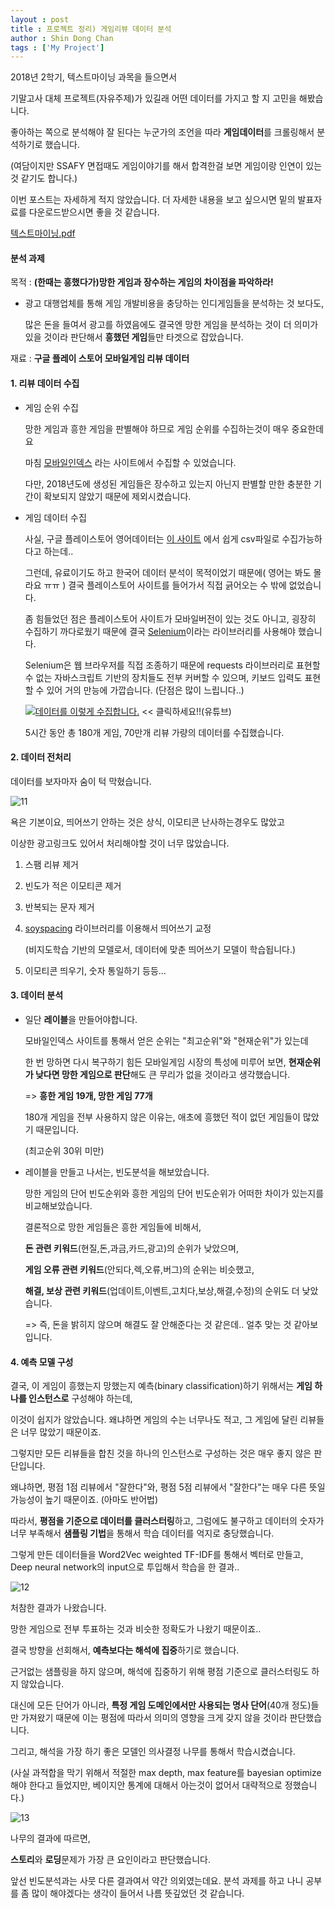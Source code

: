```yaml
---
layout : post
title : 프로젝트 정리) 게임리뷰 데이터 분석
author : Shin Dong Chan
tags : ['My Project']
---
```


2018년 2학기, 텍스트마이닝 과목을 들으면서

기말고사 대체 프로젝트(자유주제)가 있길래 어떤 데이터를 가지고 할 지 고민을 해봤습니다.

좋아하는 쪽으로 분석해야 잘 된다는 누군가의 조언을 따라 **게임데이터**를 크롤링해서 분석하기로 했습니다.

(여담이지만 SSAFY 면접때도 게임이야기를 해서 합격한걸 보면 게임이랑 인연이 있는 것 같기도 합니다.)

이번 포스트는 자세하게 적지 않았습니다. 더 자세한 내용을 보고 싶으시면 밑의 발표자료를 다운로드받으시면 좋을 것 같습니다.

[텍스트마이닝.pdf](https://github.com/start6666/start6666.github.io/files/2717109/default.pdf)



#### 분석 과제

목적 : **(한때는 흥했다가)망한 게임과 장수하는 게임의 차이점을 파악하라!**

- 광고 대행업체를 통해 게임 개발비용을 충당하는 인디게임들을 분석하는 것 보다도,

  많은 돈을 들여서 광고를 하였음에도 결국엔 망한 게임을 분석하는 것이 더 의미가 있을 것이라 판단해서 **흥했던 게임**들만 타겟으로 잡았습니다.

재료 : **구글 플레이 스토어 모바일게임 리뷰 데이터**



#### 1. 리뷰 데이터 수집

- 게임 순위 수집

  망한 게임과 흥한 게임을 판별해야 하므로 게임 순위를 수집하는것이 매우 중요한데요

  마침 [모바일인덱스](http://www.mobileindex.com/) 라는 사이트에서 수집할 수 있었습니다.

  다만, 2018년도에 생성된 게임들은 장수하고 있는지 아닌지 판별할 만한 충분한 기간이 확보되지 않았기 때문에 제외시켰습니다.

- 게임 데이터 수집

  사실, 구글 플레이스토어 영어데이터는 [이 사이트](https://play.google.com/apps/publish/signup/) 에서 쉽게 csv파일로 수집가능하다고 하는데..

  그런데, 유료이기도 하고 한국어 데이터 분석이 목적이었기 때문에( 영어는 봐도 몰라요 ㅠㅠ ) 결국 플레이스토어 사이트를 들어가서 직접 긁어오는 수 밖에 없었습니다.

  좀 힘들었던 점은 플레이스토어 사이트가 모바일버전이 있는 것도 아니고, 굉장히 수집하기 까다로웠기 때문에 결국 [Selenium](https://www.seleniumhq.org/)이라는 라이브러리를 사용해야 했습니다.

  Selenium은 웹 브라우저를 직접 조종하기 때문에 requests 라이브러리로 표현할 수 없는 자바스크립트 기반의 장치들도 전부 커버할 수 있으며, 키보드 입력도 표현할 수 있어 거의 만능에 가깝습니다. (단점은 많이 느립니다..)

    [![데이터를 이렇게 수집합니다.](http://img.youtube.com/vi/5s181yf9Bng/0.jpg)](https://www.youtube.com/watch?v=5s181yf9Bng) << 클릭하세요!!(유튜브)

  5시간 동안 총 180개 게임, 70만개 리뷰 가량의 데이터를 수집했습니다.



#### 2. 데이터 전처리

데이터를 보자마자 숨이 턱 막혔습니다. 

![11](https://user-images.githubusercontent.com/37765338/50547496-cc53cc80-0c7d-11e9-82aa-a42a02550a1d.png)

욕은 기본이요, 띄어쓰기 안하는 것은 상식, 이모티콘 난사하는경우도 많았고

이상한 광고링크도 있어서 처리해야할 것이 너무 많았습니다.

1. 스팸 리뷰 제거

2. 빈도가 적은 이모티콘 제거

3. 반복되는 문자 제거

4. [soyspacing](https://github.com/lovit/soyspacing) 라이브러리를 이용해서 띄어쓰기 교정

   (비지도학습 기반의 모델로서, 데이터에 맞춘 띄어쓰기 모델이 학습됩니다.)

5. 이모티콘 띄우기, 숫자 통일하기 등등...



#### 3. 데이터 분석

- 일단 **레이블**을 만들어야합니다.

  모바일인덱스 사이트를 통해서 얻은 순위는 "최고순위"와 "현재순위"가 있는데

  한 번 망하면 다시 복구하기 힘든 모바일게임 시장의 특성에 미루어 보면, **현재순위가 낮다면 망한 게임으로 판단**해도 큰 무리가 없을 것이라고 생각했습니다.

  => **흥한 게임 19개, 망한 게임 77개**

  180개 게임을 전부 사용하지 않은 이유는, 애초에 흥했던 적이 없던 게임들이 많았기 때문입니다.

   (최고순위 30위 미만)

- 레이블을 만들고 나서는, 빈도분석을 해보았습니다.

  망한 게임의 단어 빈도순위와 흥한 게임의 단어 빈도순위가 어떠한 차이가 있는지를 비교해보았습니다.



  결론적으로 망한 게임들은 흥한 게임들에 비해서,

  **돈 관련 키워드**(현질,돈,과금,카드,광고)의 순위가 낮았으며,

  **게임 오류 관련 키워드**(안되다,렉,오류,버그)의 순위는 비슷했고,

  **해결, 보상 관련 키워드**(업데이트,이벤트,고치다,보상,해결,수정)의 순위도 더 낮았습니다.



  => 즉, 돈을 밝히지 않으며 해결도 잘 안해준다는 것 같은데.. 얼추 맞는 것 같아보입니다.


#### 4. 예측 모델 구성

결국, 이 게임이 흥했는지 망했는지 예측(binary classification)하기 위해서는 **게임 하나를 인스턴스로** 구성해야 하는데,

이것이 쉽지가 않았습니다. 왜냐하면 게임의 수는 너무나도 적고, 그 게임에 달린 리뷰들은 너무 많았기 때문이죠.

그렇지만 모든 리뷰들을 합친 것을 하나의 인스턴스로 구성하는 것은 매우 좋지 않은 판단입니다.

왜냐하면, 평점 1점 리뷰에서 "잘한다"와, 평점 5점 리뷰에서 "잘한다"는 매우 다른 뜻일 가능성이 높기 때문이죠. (아마도 반어법)

따라서, **평점을 기준으로 데이터를 클러스터링**하고, 그럼에도 불구하고 데이터의 숫자가 너무 부족해서 **샘플링 기법**을 통해서 학습 데이터를 억지로 충당했습니다.

그렇게 만든 데이터들을 Word2Vec weighted TF-IDF를 통해서 벡터로 만들고,  Deep neural network의 input으로 투입해서 학습을 한 결과..

![12](https://user-images.githubusercontent.com/37765338/50547497-cd84f980-0c7d-11e9-9182-54c28a5a9dd0.png)

처참한 결과가 나왔습니다.

망한 게임으로 전부 투표하는 것과 비슷한 정확도가 나왔기 때문이죠..



결국 방향을 선회해서, **예측보다는 해석에 집중**하기로 했습니다.

근거없는 샘플링을 하지 않으며, 해석에 집중하기 위해 평점 기준으로 클러스터링도 하지 않았습니다.

대신에 모든 단어가 아니라, **특정 게임 도메인에서만 사용되는 명사 단어**(40개 정도)들만 가져왔기 때문에 이는 평점에 따라서 의미의 영향을 크게 갖지 않을 것이라 판단했습니다.

그리고, 해석을 가장 하기 좋은 모델인 의사결정 나무를 통해서 학습시켰습니다.

(사실 과적합을 막기 위해서 적절한 max depth, max feature를 bayesian optimize해야 한다고 들었지만, 베이지안 통계에 대해서 아는것이 없어서 대략적으로 정했습니다.)



![13](https://user-images.githubusercontent.com/37765338/50547499-ceb62680-0c7d-11e9-9d05-08a12daa9f50.png)

나무의 결과에 따르면,

**스토리**와 **로딩**문제가 가장 큰 요인이라고 판단했습니다.

앞선 빈도분석과는 사뭇 다른 결과여서 약간 의외였는데요. 분석 과제를 하고 나니 공부를 좀 많이 해야겠다는 생각이 들어서 나름 뜻깊었던 것 같습니다.

